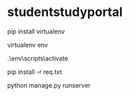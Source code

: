 # studentstudyportal
pip install virtualenv

virtualenv env

.\env\scripts\activate

pip install -r req.txt

python manage.py runserver
